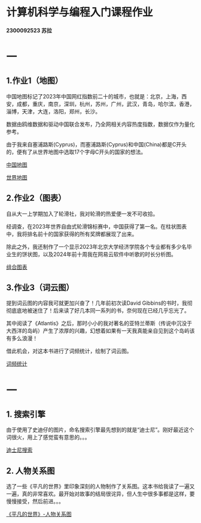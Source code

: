 # 计算机科学与编程入门课程作业
#### 2300092523 苏拉

# 一

## 1.作业1（地图）
中国地图标记了2023年中国网红指数前二十的城市，也就是：北京，上海，西安，成都，重庆，南京，深圳，杭州，苏州，广州，武汉，青岛，哈尔滨，香港，淄博，天津，大连，洛阳，郑州，长沙。

数据由鸥维数据和驱动中国联合发布，乃全网相关内容热度指数，数据仅作为量化参考。

由于我来自塞浦路斯(Cyprus)，而塞浦路斯(Cyprus)和中国(China)都是C开头的，便有了从世界地图中选取17个字母C开头的国家的想法。

[中国地图](https://specismile.github.io/China.html)

[世界地图](https://specismile.github.io/World.html)


## 2.作业2（图表）
自从大一上学期加入了轮滑社，我对轮滑的热爱便一发不可收拾。

经调查，在2023年世界自由式轮滑锦标赛中，中国获得了第一名。在柱状图表中，我将排名前十的国家获得的所有奖牌都展现了出来。

除此之外，我还制作了一个显示2023年北京大学经济学院各个专业都有多少名毕业生的饼状图，以及2024年前十周我在网易云软件中听歌的时长分析图。

[组合图表](https://specismile.github.io/Charts.html)


## 3.作业3（词云图）
提到词云图的内容我可就更加兴奋了！几年前初次读David Gibbins的书时，我彻彻底底地被迷住了！后来读了好几本同一系列的书，奈何现在已经几乎忘光了。

其中阅读了《Atlantis》之后，那时小小的我对著名的亚特兰蒂斯（传说中沉没于大西洋的岛屿）产生了浓厚的兴趣，幻想着如果有一天我真能亲自见到这个岛屿该有多么浪漫！

借此机会，对这本书进行了词频统计，绘制了词云图。

[词频统计](https://specismile.github.io/Atlantis.html)



# 一
## 1. 搜索引擎
由于使用了史迪仔的图片，命名搜索引擎最先想到的就是“迪士尼”。刚好最近这个词很火，用上了感觉蛮有意思的。。。

[迪士尼搜索](https://specismile.github.io/Search.html)


## 2. 人物关系图
选了一些《平凡的世界》里印象深刻的人物制作了关系图。这本书给我读了一遍又一遍，真的非常喜欢。最开始对故事的结局很诧异，但人生中很多事都是这样，要慢慢接受，然后前进。。。

[《平凡的世界》-人物关系图](https://specismile.github.io/Relationships.html)
